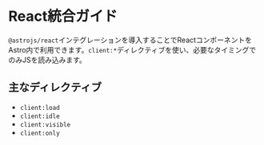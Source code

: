 # React統合ガイド

`@astrojs/react`インテグレーションを導入することでReactコンポーネントをAstro内で利用できます。`client:*`ディレクティブを使い、必要なタイミングでのみJSを読み込みます。

## 主なディレクティブ
- `client:load`
- `client:idle`
- `client:visible`
- `client:only`
